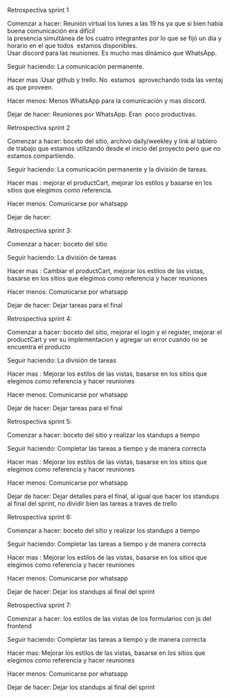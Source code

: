 Retrospectiva sprint 1

Comenzar a hacer: Reunión virtual los lunes a las 19 hs ya que si bien había buena comunicación era difícil
la presencia simultánea de los cuatro integrantes por lo que se fijó un día y horario en el que todos 
estamos disponibles. Usar discord para las reuniones. Es mucho mas dinámico que WhatsApp.

Seguir haciendo: La comunicación permanente.

Hacer mas :Usar github y trello. No  estamos  aprovechando toda las ventajas que proveen.

Hacer menos: Menos WhatsApp para la comunicación y mas discord.

Dejar de hacer: Reuniones por WhatsApp. Eran  poco productivas.

Retrospectiva sprint 2

Comenzar a hacer: boceto del sitio, archivo daily/weekley y link al tablero de trabajo que estamos
utilizando desde el inicio del proyecto pero que no estamos compartiendo.

Seguir haciendo: La comunicación permanente y la división de tareas.

Hacer mas : mejorar el productCart, mejorar los estilos y basarse en los sitios que elegimos como
referencia.

Hacer menos: Comunicarse por whatsapp

Dejar de hacer:

Retrospectiva sprint 3:

Comenzar a hacer: boceto del sitio

Seguir haciendo: La división de tareas

Hacer mas : Cambiar el productCart, mejorar los estilos de las vistas, basarse en los sitios que elegimos como referencia y hacer reuniones

Hacer menos: Comunicarse por whatsapp

Dejar de hacer: Dejar tareas para el final

Retrospectiva sprint 4:

Comenzar a hacer: boceto del sitio, mejorar el login y el register, mejorar el productCart y ver su implementacion y agregar un error cuando no se encuentra el producto

Seguir haciendo: La división de tareas

Hacer mas : Mejorar los estilos de las vistas, basarse en los sitios que elegimos como referencia y hacer reuniones

Hacer menos: Comunicarse por whatsapp

Dejar de hacer: Dejar tareas para el final

Retrospectiva sprint 5:

Comenzar a hacer: boceto del sitio y realizar los standups a tiempo

Seguir haciendo: Completar las tareas a tiempo y de manera correcta

Hacer mas : Mejorar los estilos de las vistas, basarse en los sitios que elegimos como referencia y hacer reuniones

Hacer menos: Comunicarse por whatsapp

Dejar de hacer: Dejar detalles para el final, al igual que hacer los standups al final del sprint, no dividir bien las tareas a traves de trello

Retrospectiva sprint 6:

Comenzar a hacer: boceto del sitio y realizar los standups a tiempo

Seguir haciendo: Completar las tareas a tiempo y de manera correcta

Hacer mas : Mejorar los estilos de las vistas, basarse en los sitios que elegimos como referencia y hacer reuniones

Hacer menos: Comunicarse por whatsapp

Dejar de hacer: Dejar los standups al final del sprint

Retrospectiva sprint 7:

Comenzar a hacer: los estilos de las vistas de los formularios con js del frontend

Seguir haciendo: Completar las tareas a tiempo y de manera correcta

Hacer mas: Mejorar los estilos de las vistas, basarse en los sitios que elegimos como referencia y hacer reuniones

Hacer menos: Comunicarse por whatsapp

Dejar de hacer: Dejar los standups al final del sprint
